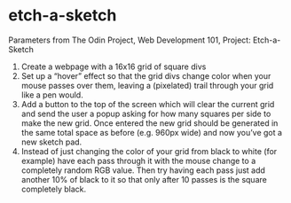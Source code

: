 # etch-a-sketch

Parameters from The Odin Project, Web Development 101, Project: Etch-a-Sketch

1. Create a webpage with a 16x16 grid of square divs 
2. Set up a “hover” effect so that the grid divs change color when your mouse passes over them, leaving a (pixelated) trail through your grid like a pen would. 
3. Add a button to the top of the screen which will clear the current grid and send the user a popup asking for how many squares per side to make the new grid. Once entered the new grid should be generated in the same total space as before (e.g. 960px wide) and now you’ve got a new sketch pad. 
4. Instead of just changing the color of your grid from black to white (for example) have each pass through it with the mouse change to a completely random RGB value. Then try having each pass just add another 10% of black to it so that only after 10 passes is the square completely black.


